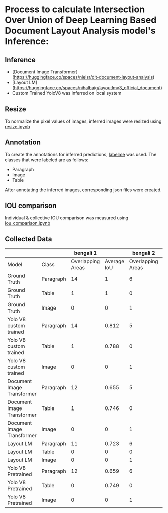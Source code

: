 # Process to calculate Intersection Over Union of Deep Learning Based Document Layout Analysis model's Inference:

## Inference
- [Document Image Transformer] (https://huggingface.co/spaces/nielsr/dit-document-layout-analysis)
- [Layout LM] (https://huggingface.co/spaces/nihalbaig/layoutlmv3_official_document)
- Custom Trained YoloV8 was inferred on local system

## Resize
To normalize the pixel values of images, inferred images were resized using [resize.ipynb](https://github.com/marufahmed/dla_paper_resources/blob/master/resize.ipynb)

## Annotation
To create the annotations for inferred predictions, [labelme](https://github.com/labelmeai/labelme) was used. The classes that were labeled are as follows:
- Paragraph
- Image
- Table

After annotating the inferred images, corresponding json files were created.

## IOU comparison
Individual & collective IOU comparison was measured using [iou_comparison.ipynb](https://github.com/marufahmed/dla_paper_resources/blob/master/iou_comparison.ipynb)

## Collected Data

|                    |    | bengali 1 |  | bengali 2 |  | marathi |  | gujrati |  |
|---------------------------|-----------|----------|---------|----------|---------|---------|----------|---------|----------|
| Model                     | Class     | Overlapping Areas | Average IoU | Overlapping Areas | Average IoU | Overlapping Areas | Average IoU | Overlapping Areas | Average IoU |
| Ground Truth              | Paragraph | 14       | 1       | 6        | 1       | 10      | 1        | 17      | 1        |
| Ground Truth              | Table     | 1        | 1       | 0        | 0       | 1       | 1        | 0       | 0        |
| Ground Truth              | Image     | 0        | 0       | 1        | 1       | 0       | 0        | 2       | 1        |
| Yolo V8 custom trained   | Paragraph | 14       | 0.812   | 5        | 0.808   | 10      | 0.904    | 16      | 0.865    |
| Yolo V8 custom trained   | Table     | 1        | 0.788   | 0        | 0       | 1       | 0.906    | 0       | 0        |
| Yolo V8 custom trained   | Image     | 0        | 0       | 1        | 0.938   | 0       | 0        | 2       | 0.777    |
| Document Image Transformer | Paragraph | 12       | 0.655   | 5        | 0.732   | 10      | 0.883    | 16      | 0.851    |
| Document Image Transformer | Table     | 1        | 0.746   | 0        | 0       | 1       | 0.531    | 0       | 0        |
| Document Image Transformer | Image     | 0        | 0       | 1        | 0.918   | 0       | 0        | 0       | 0        |
| Layout LM                 | Paragraph | 11       | 0.723   | 6        | 0.783   | 8       | 0.699    | 16      | 0.843    |
| Layout LM                 | Table     | 0        | 0       | 0        | 0       | 0       | 0        | 0       | 0.798    |
| Layout LM                 | Image     | 0        | 0       | 1        | 0.898   | 0       | 0        | 2       |          |
| Yolo V8 Pretrained        | Paragraph | 12       | 0.659   | 6        | 0.788   |    -     |     -     |     -    |-          |
| Yolo V8 Pretrained        | Table     | 0        | 0.749   | 0        | 0       |     -    |       -   |    -     |-          |
| Yolo V8 Pretrained        | Image     | 0        | 0       | 1        | 0.904   |    -     |      -    |      -   |-          |
